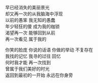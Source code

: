 早已经消失的美丽景光  
却又再一次的从我脑海中浮现  
以前的愚笨 我无知的愚蠢  
年少轻狂的傻 成为我的枷锁  
渴望再一次 能够回到从前  
再一次看见 属于我的

你笑的脸庞 你说的话语 你做的举动 不复存在  
我找的记忆 我寻的过往 回忆  
何时我才能 再一次找到  
曾属于我们美好的时光  
返回到最初的一开始 永远在你身旁